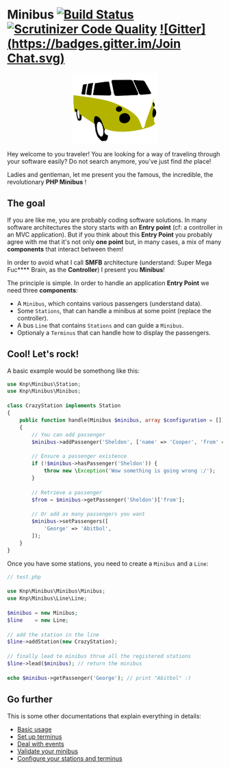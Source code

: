 Minibus [![Build Status](https://travis-ci.org/Djeg/Minibus.svg)](https://travis-ci.org/Djeg/Minibus) [![Scrutinizer Code Quality](https://scrutinizer-ci.com/g/Djeg/Minibus/badges/quality-score.png?b=master)](https://scrutinizer-ci.com/g/Djeg/Minibus/?branch=master) [![Gitter](https://badges.gitter.im/Join Chat.svg)](https://gitter.im/Djeg/Minibus?utm_source=badge&utm_medium=badge&utm_campaign=pr-badge)
======================================================================================================================================================================================================================================================================================================================================================================================================================

<p align="center">
    <img src=".images/minibus.png" alt="minibus" />
</p>

Hey welcome to you traveler! You are looking for a way of traveling through your
software easily? Do not search anymore, you've just find *the* place!

Ladies and gentleman, let me present you the famous, the incredible, the revolutionary
**PHP Minibus** !

## The goal

If you are like me, you are probably coding software solutions. In many software
architectures the story starts with an **Entry point** (cf: a controller in an MVC application). But
if you think about this **Entry Point** you probably agree with
me that it's not only **one point** but, in many cases, a mix of many **components** that interact between them!


In order to avoid what I call **SMFB** architecture (understand: Super Mega
Fuc\*\*\*\* Brain, as the **Controller**) I present you **Minibus**!


The principle is simple. In order to handle an application **Entry Point** we need
three **components**:

- A `Minibus`, which contains various passengers (understand data).
- Some `Stations`, that can handle a minibus at some point (replace the controller).
- A bus `Line` that contains `Stations` and can guide a `Minibus`.
- Optionaly a `Terminus` that can handle how to display the passengers.

## Cool! Let's rock!

A basic example would be somethong like this:

```php
use Knp\Minibus\Station;
use Knp\Minibus\Minibus;

class CrazyStation implements Station
{
    public function handle(Minibus $minibus, array $configuration = [])
    {
        // You can add passenger
        $minibus->addPassenger('Sheldon', ['name' => 'Cooper', 'from' => 'The Big Bang Theory']);

        // Ensure a passenger existence
        if (!$minibus->hasPassenger('Sheldon')) {
            throw new \Exception('Wow something is going wrong :/');
        }

        // Retrieve a passenger
        $from = $minibus->getPassenger('Sheldon')['from'];

        // Or add as many passengers you want
        $minibus->setPassengers([
            'George' => 'Abitbol',
        ]);
    }
}
```

Once you have some stations, you need to create a `Minibus` and a `Line`:


```php
// test.php

use Knp\Minibus\Minibus\Minibus;
use Knp\Minibus\Line\Line;

$minibus = new Minibus;
$line    = new Line;

// add the station in the line
$line->addStation(new CrazyStation);

// finally lead te minibus thrue all the registered stations
$line->lead($minibus); // return the minibus

echo $minibus->getPassenger('George'); // print "Abitbol" :)
```

## Go further

This is some other documentations that explain everything in details:

 - [Basic usage](.doc/basic_usage.md)
 - [Set up terminus](.doc/set_up_a_terminus.md)
 - [Deal with events](.doc/deal_with_events.md)
 - [Validate your minibus](.doc/validate_your_minibus.md)
 - [Configure your stations and terminus](.doc/configure_your_stations_and_terminus.md)
